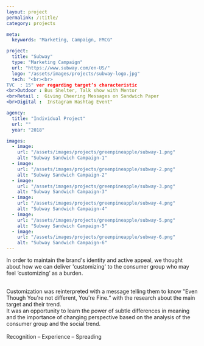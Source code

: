 ```yaml
---
layout: project
permalink: /:title/
category: projects

meta:
  keywords: "Marketing, Campaign, FMCG"

project:
  title: "Subway"
  type: "Marketing Campaign"
  url: "https://www.subway.com/en-US/"
  logo: "/assets/images/projects/subway-logo.jpg"
  tech: "<br><br>
TVC  : 15" ver regarding target’s characteristic
<br>Outdoor : Bus Shelter, Talk show with Mentor  
<br>Retail :  Giving Cheering Messages on Sandwich Paper
<br>Digital :  Instagram Hashtag Event"

agency:
  title: "Individual Project"
  url: ""
  year: "2018"

images:
  - image:
    url: "/assets/images/projects/greenpineapple/subway-1.png"
    alt: "Subway Sandwich Campaign-1"
  - image:
    url: "/assets/images/projects/greenpineapple/subway-2.png"
    alt: "Subway Sandwich Campaign-2"
  - image:
    url: "/assets/images/projects/greenpineapple/subway-3.png"
    alt: "Subway Sandwich Campaign-3"
  - image:
    url: "/assets/images/projects/greenpineapple/subway-4.png"
    alt: "Subway Sandwich Campaign-4"
  - image:
    url: "/assets/images/projects/greenpineapple/subway-5.png"
    alt: "Subway Sandwich Campaign-5"
  - image:
    url: "/assets/images/projects/greenpineapple/subway-6.png"
    alt: "Subway Sandwich Campaign-6"
---
```

<p>In order to maintain the brand's identity and active appeal, we thought about how we can deliver 'customizing' to the consumer group who may feel ‘customizing’ as a burden. 
</p><br>Customization was reinterpreted with a message telling them to know "Even Though You're not different, You're Fine.“ with the research about the main target and their trend.
<br>It was an opportunity to learn the power of subtle differences in meaning and the importance of changing perspective based on the analysis of the consumer group and the social trend. 
<br><br>Recognition – Experience – Spreading 



